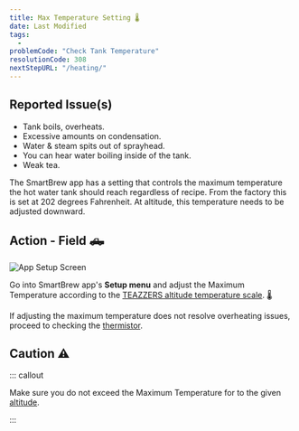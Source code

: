 ```yaml
---
title: Max Temperature Setting 🌡️
date: Last Modified 
tags:
  - 
problemCode: "Check Tank Temperature"
resolutionCode: 308
nextStepURL: "/heating/"
---
```

## Reported Issue(s)

- Tank boils, overheats.
- Excessive amounts on condensation.
- Water & steam spits out of sprayhead.
- You can hear water boiling inside of the tank.
- Weak tea.

The SmartBrew app has a setting that controls the maximum temperature the hot water tank should reach regardless of recipe. From the factory this is set at 202 degrees Fahrenheit. At altitude, this temperature needs to be adjusted downward.

## Action - Field 🛻

![App Setup Screen](/images/app-setup.png)

Go into SmartBrew app's **Setup menu** and adjust the Maximum Temperature according to the [TEAZZERS altitude temperature scale](/pdf/temp-altitude-scale.pdf). 🌡️

If adjusting the maximum temperature does not resolve overheating issues, proceed to checking the [thermistor](/smartbrew/kb/check-thermistor/).

## Caution ⚠️

::: callout

Make sure you do not exceed the Maximum Temperature for to the given [altitude](/pdf/temp-altitude-scale.pdf).

:::
